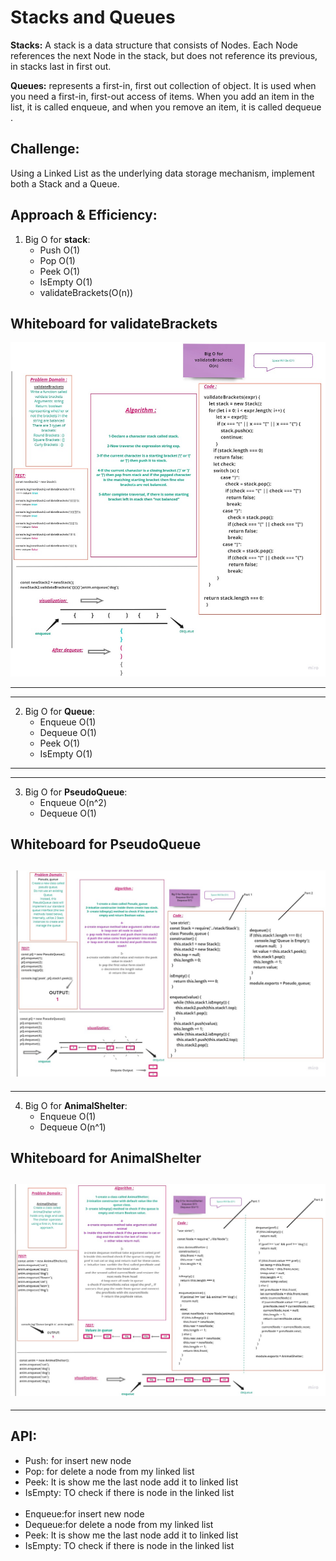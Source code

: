 # **Stacks and Queues**
**Stacks:**
A stack is a data structure that consists of Nodes. Each Node references the next Node in the stack, but does not reference its previous, in stacks last in first out.

**Queues:**
represents a first-in, first out collection of object. It is used when you need a first-in, first-out access of items. When you add an item in the list, it is called enqueue, and when you remove an item, it is called dequeue .


## **Challenge:**
Using a Linked List as the underlying data storage mechanism, implement both a Stack and a Queue.

## **Approach & Efficiency:**
1. Big O for **stack**:
    - Push O(1)
    - Pop O(1)
    - Peek O(1)
    - IsEmpty O(1)
    - validateBrackets(O(n))
## **Whiteboard for validateBrackets**
![](./img//validateBrackets.jpg)

---
---

2. Big O for **Queue**:
    - Enqueue O(1)
    - Dequeue O(1)
    - Peek    O(1)
    - IsEmpty O(1)
---
---

3. Big O for **PseudoQueue**:
    - Enqueue O(n^2)
    - Dequeue O(1)
## **Whiteboard for PseudoQueue**
![](./img/pq.jpg)
---
---
4. Big O for **AnimalShelter**:
    - Enqueue O(1)
    - Dequeue O(n^1)
## **Whiteboard for AnimalShelter**
![](./img/AnimalShelterQueue.jpg)    
---
---

## **API:**

- Push: for insert new node 
- Pop: for delete a node from my linked list
- Peek: It is show me the last node add it to linked list
- IsEmpty: TO check if there is node in the linked list
<br/><br/>
- Enqueue:for insert new node
- Dequeue:for delete a node from my linked list
- Peek:  It is show me the last node add it to linked list
- IsEmpty: TO check if there is node in the linked list
